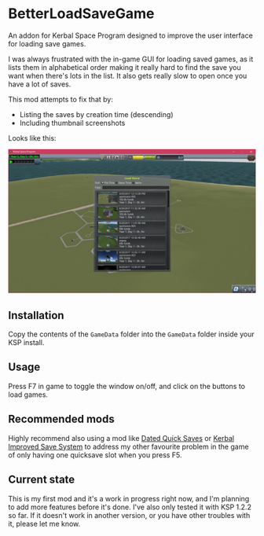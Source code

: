 # BetterLoadSaveGame

An addon for Kerbal Space Program designed to improve the user interface for loading save games.

I was always frustrated with the in-game GUI for loading saved games, as it lists them in alphabetical order making it really hard to find the save you want when there's lots in the list. It also gets really slow to open once you have a lot of saves.

This mod attempts to fix that by:
* Listing the saves by creation time (descending)
* Including thumbnail screenshots

Looks like this:

![screenshot](screenshot.jpg)

## Installation

Copy the contents of the `GameData` folder into the `GameData` folder inside your KSP install.

## Usage

Press F7 in game to toggle the window on/off, and click on the buttons to load games.

## Recommended mods

Highly recommend also using a mod like [Dated Quick Saves](http://forum.kerbalspaceprogram.com/index.php?/topic/97033-13122-magico13s-modlets-sensible-screenshot-dated-quicksaves-etc/) or [Kerbal Improved Save System](http://forum.kerbalspaceprogram.com/index.php?/topic/138001-130-kiss-kerbal-improved-save-system/) to address my other favourite problem in the game of only having one quicksave slot when you press F5.

## Current state

This is my first mod and it's a work in progress right now, and I'm planning to add more features before it's done. I've also only tested it with KSP 1.2.2 so far. If it doesn't work in another version, or you have other troubles with it, please let me know.

